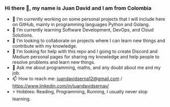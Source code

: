 ### Hi there 👋, my name is Juan David and I am from Colombia 


- 🔭 I’m currently working on some personal projects that I will include here on GitHub, mainly in programming languages Python and Golang.
- 🌱 I’m currently learning Software Development, DevOps, and Cloud Solutions.
- 👯 I’m looking to collaborate on projects where I can learn new things and contribute with my knowledge.
- 🤔 I’m looking for help with this repo and I going to create Discord and Medium personal pages for sharing my knowledge and help people to resolve problems and learn new things.
- 💬 Ask me about programming, maths, and any doubt about me and my job.
- 📫 How to reach me: juandavidserna12@gmail.com / https://www.linkedin.com/in/juandavidsernav/
- ⚡ Hobbies: Reading, Programming, Running, I usually never stop learning.






<!--
**juandavidsernav/juandavidsernav** is a ✨ _special_ ✨ repository because its `README.md` (this file) appears on your GitHub profile.

Here are some ideas to get you started:

- 🔭 I’m currently working on some 
- 🌱 I’m currently learning ...
- 👯 I’m looking to collaborate on ...
- 🤔 I’m looking for help with ...
- 💬 Ask me about ...
- 📫 How to reach me: ...
- 😄 Pronouns: ...
- ⚡ Fun fact: ...
-->
